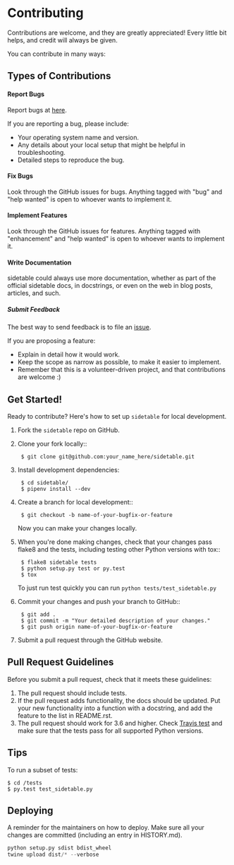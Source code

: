 # Contributing

Contributions are welcome, and they are greatly appreciated! Every little bit
helps, and credit will always be given.

You can contribute in many ways:

## Types of Contributions

#### Report Bugs

Report bugs at [here](https://github.com/chris1610/sidetable/issues).

If you are reporting a bug, please include:

* Your operating system name and version.
* Any details about your local setup that might be helpful in troubleshooting.
* Detailed steps to reproduce the bug.

#### Fix Bugs

Look through the GitHub issues for bugs. Anything tagged with "bug" and "help
wanted" is open to whoever wants to implement it.

#### Implement Features

Look through the GitHub issues for features. Anything tagged with "enhancement"
and "help wanted" is open to whoever wants to implement it.

#### Write Documentation

sidetable could always use more documentation, whether as part of the
official sidetable docs, in docstrings, or even on the web in blog posts,
articles, and such.

##### Submit Feedback

The best way to send feedback is to file an [issue](https://github.com/chris1610/sidetable/issues).

If you are proposing a feature:

* Explain in detail how it would work.
* Keep the scope as narrow as possible, to make it easier to implement.
* Remember that this is a volunteer-driven project, and that contributions
  are welcome :)

## Get Started!

Ready to contribute? Here's how to set up `sidetable` for local development.

1. Fork the `sidetable` repo on GitHub.
2. Clone your fork locally::

        $ git clone git@github.com:your_name_here/sidetable.git

3. Install development dependencies:

        $ cd sidetable/
        $ pipenv install --dev

4. Create a branch for local development::

        $ git checkout -b name-of-your-bugfix-or-feature

    Now you can make your changes locally.

5. When you're done making changes, check that your changes pass flake8 and the
   tests, including testing other Python versions with tox::

        $ flake8 sidetable tests
        $ python setup.py test or py.test
        $ tox

    To just run test quickly you can run `python tests/test_sidetable.py`

6. Commit your changes and push your branch to GitHub::

        $ git add .
        $ git commit -m "Your detailed description of your changes."
        $ git push origin name-of-your-bugfix-or-feature

7. Submit a pull request through the GitHub website.

## Pull Request Guidelines

Before you submit a pull request, check that it meets these guidelines:

1. The pull request should include tests.
2. If the pull request adds functionality, the docs should be updated. Put
   your new functionality into a function with a docstring, and add the
   feature to the list in README.rst.
3. The pull request should work for 3.6 and higher. Check
   [Travis test](https://travis-ci.org/chris1610/sidetable/pull_requests)
   and make sure that the tests pass for all supported Python versions.


## Tips

To run a subset of tests:

```batch
$ cd /tests
$ py.test test_sidetable.py

```

## Deploying

A reminder for the maintainers on how to deploy.
Make sure all your changes are committed (including an entry in HISTORY.md).

```python
python setup.py sdist bdist_wheel
twine upload dist/* --verbose
```